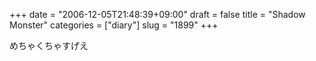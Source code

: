 +++
date = "2006-12-05T21:48:39+09:00"
draft = false
title = "Shadow Monster"
categories = ["diary"]
slug = "1899"
+++

めちゃくちゃすげえ
<object width="425" height="350"><param name="movie" value="http://www.youtube.com/v/a_GxN07uKvQ"></param><param name="wmode" value="transparent"></param><embed src="http://www.youtube.com/v/a_GxN07uKvQ" type="application/x-shockwave-flash" wmode="transparent" width="425" height="350"></embed></object>
<object width="425" height="350"><param name="movie" value="http://www.youtube.com/v/OlDaefExXoo"></param><param name="wmode" value="transparent"></param><embed src="http://www.youtube.com/v/OlDaefExXoo" type="application/x-shockwave-flash" wmode="transparent" width="425" height="350"></embed></object>
<object width="425" height="350"><param name="movie" value="http://www.youtube.com/v/4itH6MtdKm0"></param><param name="wmode" value="transparent"></param><embed src="http://www.youtube.com/v/4itH6MtdKm0" type="application/x-shockwave-flash" wmode="transparent" width="425" height="350"></embed></object>
